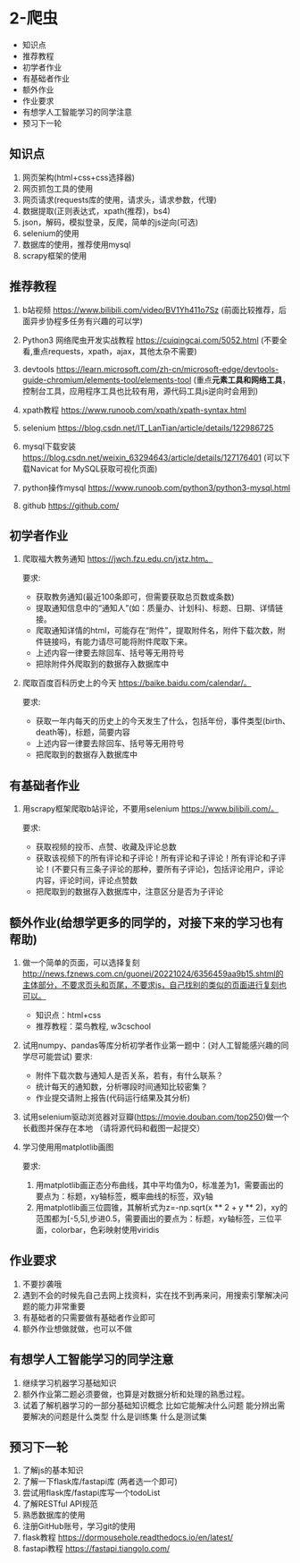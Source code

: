 # 2-爬虫

- 知识点
- 推荐教程
- 初学者作业
- 有基础者作业
- 额外作业
- 作业要求
- 有想学人工智能学习的同学注意
- 预习下⼀轮

## 知识点

1. 网页架构(html+css+css选择器)
2. 网页抓包工具的使用
3. 网页请求(requests库的使用，请求头，请求参数，代理)
4. 数据提取(正则表达式，xpath(推荐)，bs4)
5. json，解码，模拟登录，反爬，简单的js逆向(可选)
6. selenium的使用
7. 数据库的使用，推荐使用mysql
8. scrapy框架的使用

## 推荐教程

1. b站视频 https://www.bilibili.com/video/BV1Yh411o7Sz (前面比较推荐，后面异步协程多任务有兴趣的可以学)

2. Python3 网络爬虫开发实战教程 https://cuiqingcai.com/5052.html (不要全看,重点requests，xpath，ajax，其他太杂不需要)

3. devtools https://learn.microsoft.com/zh-cn/microsoft-edge/devtools-guide-chromium/elements-tool/elements-tool (重点**元素工具和网络工具**，控制台工具，应用程序工具也比较有用，源代码工具js逆向时会用到)

4. xpath教程 https://www.runoob.com/xpath/xpath-syntax.html

5. selenium https://blog.csdn.net/IT_LanTian/article/details/122986725

6. mysql下载安装 https://blog.csdn.net/weixin_63294643/article/details/127176401 (可以下载Navicat for MySQL获取可视化页面)

7. python操作mysql https://www.runoob.com/python3/python3-mysql.html

8. github https://github.com/


## 初学者作业

1. 爬取福大教务通知 https://jwch.fzu.edu.cn/jxtz.htm。

    要求:

    - 获取教务通知(最近100条即可，但需要获取总页数或条数) 
    - 提取通知信息中的“通知人”(如：质量办、计划科)、标题、日期、详情链接。
    - 爬取通知详情的html，可能存在“附件”，提取附件名，附件下载次数，附件链接吗，有能力请尽可能将附件爬取下来。
    - 上述内容一律要去除回车、括号等无用符号
    - 把除附件外爬取到的数据存入数据库中

2. 爬取百度百科历史上的今天 https://baike.baidu.com/calendar/。

    要求:

    - 获取一年内每天的历史上的今天发生了什么，包括年份，事件类型(birth、death等)，标题，简要内容
    - 上述内容一律要去除回车、括号等无用符号
    - 把爬取到的数据存入数据库中

## 有基础者作业

1. 用scrapy框架爬取b站评论，不要用selenium  https://www.bilibili.com/。

    要求:

    - 获取视频的投币、点赞、收藏及评论总数
    - 获取该视频下的所有评论和子评论！所有评论和子评论！所有评论和子评论！(不要只有三条子评论的那种，要所有子评论)，包括评论用户，评论内容，评论时间，评论点赞数
    - 把爬取到的数据存入数据库中，注意区分是否为子评论

## 额外作业(给想学更多的同学的，对接下来的学习也有帮助)

1. 做一个简单的页面，可以选择复刻 http://news.fznews.com.cn/guonei/20221024/6356459aa9b15.shtml的主体部分，不要求页头和页尾，不要求js，自己找别的类似的页面进行复刻也可以。
    - 知识点：html+css
    - 推荐教程：菜鸟教程, w3cschool

2. 试用numpy、pandas等库分析初学者作业第一题中：(对人工智能感兴趣的同学尽可能尝试)
    要求:
    - 附件下载次数与通知人是否关系，若有，有什么联系？
    - 统计每天的通知数，分析哪段时间通知比较密集？
    - 作业提交请附上报告(代码运行结果及其分析)

3. 试用selenium驱动浏览器对豆瓣(https://movie.douban.com/top250)做一个长截图并保存在本地 （请将源代码和截图一起提交）

4. 学习使用用matplotlib画图

    要求:

    1. 用matplotlib画正态分布曲线，其中平均值为0，标准差为1，需要画出的要点为：标题，xy轴标签，概率曲线的标签，双y轴
    2. 用matplotlib画三位圆锥，其解析式为z=-np.sqrt(x ** 2 + y ** 2)，xy的范围都为[-5,5],步进0.5，需要画出的要点为：标题，xy轴标签，三位平面，colorbar，色彩映射使用viridis

## 作业要求

1. 不要抄袭哦
2. 遇到不会的时候先自己去网上找资料，实在找不到再来问，用搜索引擎解决问题的能力非常重要
4. 有基础者的只需要做有基础者作业即可
5. 额外作业想做就做，也可以不做

## 有想学人工智能学习的同学注意

1. 继续学习机器学习基础知识
2. 额外作业第二题必须要做，也算是对数据分析和处理的熟悉过程。
3. 试着了解机器学习的一部分基础知识概念
    比如它能解决什么问题
    能分辨出需要解决的问题是什么类型
    什么是训练集 什么是测试集

## 预习下⼀轮

1. 了解js的基本知识
2. 了解⼀下flask库/fastapi库 (两者选一个即可)
3. 尝试用flask库/fastapi库写一个todoList
4. 了解RESTful API规范
5. 熟悉数据库的使用
6. 注册GitHub账号，学习git的使用
7. flask教程 https://dormousehole.readthedocs.io/en/latest/
8. fastapi教程 https://fastapi.tiangolo.com/
